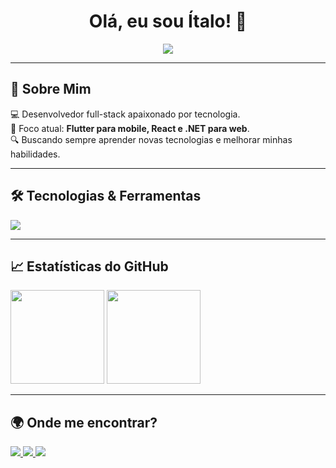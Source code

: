 <h1 align="center">Olá, eu sou Ítalo! 👋</h1>

<p align="center">
  <img src="https://readme-typing-svg.herokuapp.com?font=Fira+Code&weight=600&size=22&pause=1000&color=39FF14&width=435&lines=Desenvolvedor+Full-Stack;Flutter+%7C+React+%7C+.NET+%7C+Firebase;Criando+Experiências+Digitais" />
</p>

---

## 🚀 Sobre Mim
💻 Desenvolvedor full-stack apaixonado por tecnologia.  
📱 Foco atual: **Flutter para mobile, React e .NET para web**.  
🔍 Buscando sempre aprender novas tecnologias e melhorar minhas habilidades.  

---

## 🛠️ Tecnologias & Ferramentas
<p align="start">
  <img src="https://skillicons.dev/icons?i=flutter,react,dotnet,nodejs,mongodb,postgresql,mysql,git,github,vscode" />
</p>

---

## 📈 Estatísticas do GitHub
<p align="start">
  <img height="150em" src="https://github-readme-stats.vercel.app/api?username=ItaloStana&show_icons=true&theme=radical&count_private=true&hide_border=true" />
  <img height="150em" src="https://github-readme-stats.vercel.app/api/top-langs/?username=ItaloStana&layout=compact&langs_count=6&theme=radical&hide_border=true" />
</p>

---

## 🌍 Onde me encontrar?
<p align="start">
  <a href="https://www.linkedin.com/in/italofmaranhao/" target="_blank">
    <img src="https://img.shields.io/badge/LinkedIn-0077B5?style=for-the-badge&logo=linkedin&logoColor=white" />
  </a>
  <a href="https://github.com/ItaloStana" target="_blank">
    <img src="https://img.shields.io/badge/GitHub-000?style=for-the-badge&logo=github&logoColor=white" />
  </a>
  <a href="mailto:italomaranhaodev@gmail.com">
    <img src="https://img.shields.io/badge/Email-D14836?style=for-the-badge&logo=gmail&logoColor=white" />
  </a>
</p>

